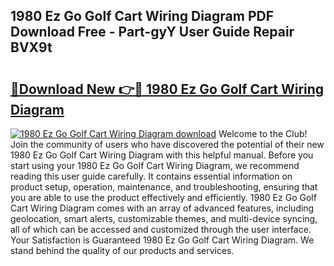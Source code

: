 ## 1980 Ez Go Golf Cart Wiring Diagram PDF Download Free - Part-gyY User Guide Repair BVX9t

# <h2><a href="http://dfq3vy.blite.top/?on=1980+Ez+Go+Golf+Cart+Wiring+Diagram">🔗Download New 👉🔴 1980 Ez Go Golf Cart Wiring Diagram</a></h2>

[![1980 Ez Go Golf Cart Wiring Diagram download](https://i.imgur.com/lujVjoI.png)](http://dfq3vy.blite.top/?on=1980+Ez+Go+Golf+Cart+Wiring+Diagram)
Welcome to the Club! Join the community of users who have discovered the potential of their new 1980 Ez Go Golf Cart Wiring Diagram with this helpful manual. Before you start using your 1980 Ez Go Golf Cart Wiring Diagram, we recommend reading this user guide carefully. It contains essential information on product setup, operation, maintenance, and troubleshooting, ensuring that you are able to use the product effectively and efficiently. 1980 Ez Go Golf Cart Wiring Diagram comes with an array of advanced features, including geolocation, smart alerts, customizable themes, and multi-device syncing, all of which can be accessed and customized through the user interface. Your Satisfaction is Guaranteed 1980 Ez Go Golf Cart Wiring Diagram. We stand behind the quality of our products and services.
